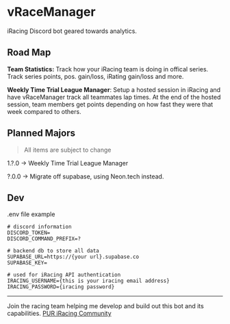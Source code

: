 # vRaceManager
iRacing Discord bot geared towards analytics. 

## Road Map
**Team Statistics:** Track how your iRacing team is doing in offical series. Track series points, pos. gain/loss, iRating gain/loss and more.

**Weekly Time Trial League Manager**: Setup a hosted session in iRacing and have vRaceManager track all teammates lap times. At the end of the hosted session, team members get points depending on how fast they were that week compared to others.

## Planned Majors
> All items are subject to change

1.?.0 -> Weekly Time Trial League Manager

?.0.0 -> Migrate off supabase, using Neon.tech instead.

## Dev

.env file example

```
# discord information
DISCORD_TOKEN=
DISCORD_COMMAND_PREFIX=?

# backend db to store all data
SUPABASE_URL=https://{your url}.supabase.co
SUPABASE_KEY=

# used for iRacing API authentication
IRACING_USERNAME={this is your iracing email address}
IRACING_PASSWORD={iracing password}
```

-----
Join the racing team helping me develop and build out this bot and its capabilities. [PUR iRacing Community](https://discord.gg/BcK7hUuNcj)